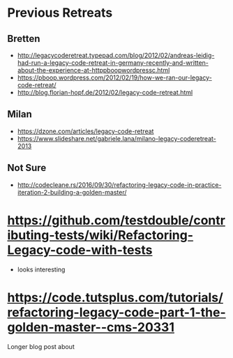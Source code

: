 # Previous Retreats
## Bretten
* http://legacycoderetreat.typepad.com/blog/2012/02/andreas-leidig-had-run-a-legacy-code-retreat-in-germany-recently-and-written-about-the-experience-at-httppboopwordpressc.html
* https://pboop.wordpress.com/2012/02/19/how-we-ran-our-legacy-code-retreat/
* http://blog.florian-hopf.de/2012/02/legacy-code-retreat.html

## Milan
* https://dzone.com/articles/legacy-code-retreat
* https://www.slideshare.net/gabriele.lana/milano-legacy-coderetreat-2013

## Not Sure
* http://codecleane.rs/2016/09/30/refactoring-legacy-code-in-practice-iteration-2-building-a-golden-master/

# https://github.com/testdouble/contributing-tests/wiki/Refactoring-Legacy-code-with-tests
- looks interesting

# https://code.tutsplus.com/tutorials/refactoring-legacy-code-part-1-the-golden-master--cms-20331
Longer blog post about 